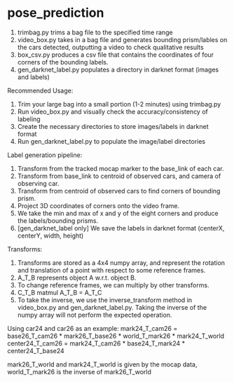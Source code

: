 # pose_prediction

1. trimbag.py trims a bag file to the specified time range
2. video_box.py takes in a bag file and generates bounding prism/lables on the cars detected, outputting a video to check qualitative results
3. box_csv.py produces a csv file that contains the coordinates of four corners of the bounding labels.
4. gen_darknet_label.py populates a directory in darknet format (images and labels)

Recommended Usage:
1. Trim your large bag into a small portion (1-2 minutes) using trimbag.py
2. Run video_box.py and visually check the accuracy/consistency of labeling
3. Create the necessary directories to store images/labels in darknet format
3. Run gen_darknet_label.py to populate the image/label directories

Label generation pipeline:
1. Transform from the tracked mocap marker to the base_link of each car.
2. Transform from base_link to centroid of observed cars, and camera of observing car.
3. Transform from centroid of observed cars to find corners of bounding prism.
4. Project 3D coordinates of corners onto the video frame.
5. We take the min and max of x and y of the eight corners and produce the labels/bounding prisms. 
6. [gen_darknet_label only] We save the labels in darknet format (centerX, centerY, width, height)

Transforms:
1. Transforms are stored as a 4x4 numpy array, and represent the rotation and translation of a point with respect to some reference frames.
2. A_T_B represents object A w.r.t. object B.
3. To change reference frames, we can multiply by other transforms.
4. C_T_B matmul A_T_B = A_T_C
5. To take the inverse, we use the inverse_transform method in video_box.py and gen_darknet_label.py. Taking the inverse of the numpy array will not perform the expected operation.

Using car24 and car26 as an example:
mark24_T_cam26 = base26_T_cam26 * mark26_T_base26 * world_T_mark26 * mark24_T_world
center24_T_cam26 = mark24_T_cam26 * base24_T_mark24 * center24_T_base24
 
mark26_T_world and mark24_T_world is given by the mocap data, world_T_mark26 is the inverse of mark26_T_world

